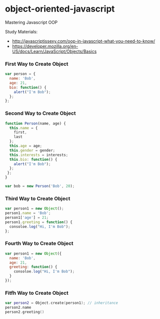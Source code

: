# object-oriented-javascript
Mastering Javascript OOP

Study Materials: 
  - http://javascriptissexy.com/oop-in-javascript-what-you-need-to-know/
  - https://developer.mozilla.org/en-US/docs/Learn/JavaScript/Objects/Basics
  

### First Way to Create Object 
```javascript 
var person = {
  name: 'Bob',
  age: 21,
  bio: function() {
    alert("I'm Bob");
  };
};
```

### Second Way to Create Object 
```javascript 
function Person(name, age) {
  this.name = {
    first,
    last
  };
  this.age = age;
  this.gender = gender;
  this.interests = interests;
  this.bio: function() {
    alert("I'm Bob");
  };
 };
}

var bob = new Person('Bob', 20);
```

### Third Way to Create Object
```javascript 
var person1 = new Object();
person1.name = 'Bob';
person1['age'] = 21;
person1.greeting = function() {
  consoloe.log("Hi, I'm Bob");
};
```

### Fourth Way to Create Object 
```javascript 
var person1 = new Object({
  name: 'Bob',
  age: 21,
  greeting: function() {
    consoloe.log("Hi, I'm Bob");
  }
});
```

### Fitfh Way to Create Object 
```swift
var person2 = Object.create(person1); // inheritance
person2.name
person2.greeting()
```


